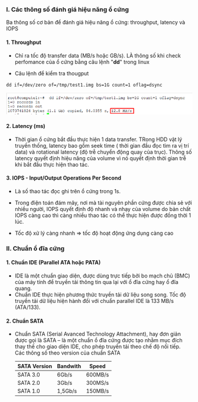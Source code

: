 ### I. Các thông số đánh giá hiệu năng ổ cứng

Ba thông số cơ bản để đánh giá hiệu năng ổ cứng: throughput, latency và IOPS

#### 1. Throughput
- Chỉ ra tốc độ transfer data (MB/s hoặc GB/s). LÀ thông số khi check perfomance của ổ cứng bằng câu lệnh "**dd**" trong linux

- Câu lệnh để kiểm tra thougput

```
dd if=/dev/zero of=/tmp/test1.img bs=1G count=1 oflag=dsync
```

![disk](/images/disk3.png)

#### 2. Latency (ms)

- Thời gian ổ cứng bắt đầu thực hiện 1 data transfer. TRong HDD vật lý truyền thống, latency bao gồm seek time ( thời gian đầu đọc tìm ra vị trí data)
 và rotational latency (độ trễ chuyển động quay của trục). Thông số latency quyết định hiệu năng của volume vì nó quyết định thời gian trễ khi bắt
 đầu thực hiện thao tác.
 
#### 3. IOPS - Input/Output Operations Per Second

- Là số thao tác đọc ghi trên ổ cứng trong 1s. 
- Trong điện toán đám mây, nơi mà tài nguyên phần cứng được chia sẻ với nhiều người, IOPS quyết định độ nhanh và nhạy của 
volume do bản chất IOPS càng cao thì càng nhiều thao tác có thể thực hiện được đồng thời 1 lúc.

- Tốc độ xử lý càng nhanh => tốc độ hoạt động ứng dụng càng cao

### II. Chuẩn ổ đĩa cứng
#### 1. Chuẩn IDE (Parallel ATA hoặc PATA)
<ul>
<li>IDE là một chuẩn giao diện, được dùng trực tiếp bởi bo mạch chủ (BMC) của máy tính để truyền tải thông tin qua lại với ổ đĩa cứng hay ổ đĩa quang.</li>
<li>Chuẩn IDE thực hiện phương thức truyền tải dữ liệu song song. Tốc độ truyền tải dữ liệu hiện hành đối với chuẩn parallel IDE là 133 MB/s (ATA/133).</li>
</ul>

#### 2. Chuẩn SATA

<ul>
<li>Chuẩn SATA (Serial Avanced Technology Attachment), hay đơn giản được gọi là SATA – là một chuẩn ổ đĩa cứng được tạo nhằm mục đích thay thế cho giao diện IDE, cho phép truyền tải theo chế độ nối tiếp.</li>
Các thông số theo version của chuẩn SATA

|SATA Version | Bandwith | Speed|
|--------------|-------|------|
| SATA 3.0 | 6Gb/s | 600MB/s |
| SATA 2.0 | 3Gb/s | 300MS/s |
| SATA 1.0 | 1,5Gb/s | 150MB/s |

